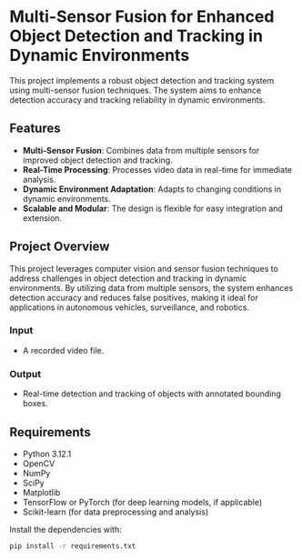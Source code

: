 # Multi-Sensor Fusion for Enhanced Object Detection and Tracking in Dynamic Environments

This project implements a robust object detection and tracking system using multi-sensor fusion techniques. The system aims to enhance detection accuracy and tracking reliability in dynamic environments.

## Features

- **Multi-Sensor Fusion**: Combines data from multiple sensors for improved object detection and tracking.
- **Real-Time Processing**: Processes video data in real-time for immediate analysis.
- **Dynamic Environment Adaptation**: Adapts to changing conditions in dynamic environments.
- **Scalable and Modular**: The design is flexible for easy integration and extension.

## Project Overview

This project leverages computer vision and sensor fusion techniques to address challenges in object detection and tracking in dynamic environments. By utilizing data from multiple sensors, the system enhances detection accuracy and reduces false positives, making it ideal for applications in autonomous vehicles, surveillance, and robotics.

### Input
- A recorded video file.

### Output
- Real-time detection and tracking of objects with annotated bounding boxes.

## Requirements

- Python 3.12.1
- OpenCV
- NumPy
- SciPy
- Matplotlib
- TensorFlow or PyTorch (for deep learning models, if applicable)
- Scikit-learn (for data preprocessing and analysis)

Install the dependencies with:
```bash
pip install -r requirements.txt
